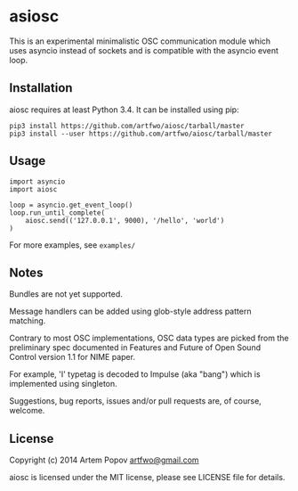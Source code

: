 asiosc
======

This is an experimental minimalistic OSC communication module which uses
asyncio instead of sockets and is compatible with the asyncio event loop.

Installation
------------

aiosc requires at least Python 3.4. It can be installed using pip:

    pip3 install https://github.com/artfwo/aiosc/tarball/master
    pip3 install --user https://github.com/artfwo/aiosc/tarball/master

Usage
-----

    import asyncio
    import aiosc

    loop = asyncio.get_event_loop()
    loop.run_until_complete(
        aiosc.send(('127.0.0.1', 9000), '/hello', 'world')
    )

For more examples, see `examples/`

Notes
-----

Bundles are not yet supported.

Message handlers can be added using glob-style address pattern matching.

Contrary to most OSC implementations, OSC data types are picked from the
preliminary spec documented in Features and Future of Open Sound Control
version 1.1 for NIME paper.

For example, 'I' typetag is decoded to Impulse (aka "bang") which is
implemented using singleton.

Suggestions, bug reports, issues and/or pull requests are, of course, welcome.

License
-------

Copyright (c) 2014 Artem Popov <artfwo@gmail.com>

aiosc is licensed under the MIT license, please see LICENSE file for details.
